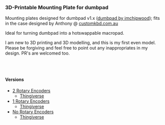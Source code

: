 ### 3D-Printable Mounting Plate for dumbpad
Mounting plates designed for dumbpad v1.x ([dumbpad by imchipwood](https://github.com/imchipwood/dumbpad/)); fits in the case designed by Anthony @ [customkbd.com.au](https://customkbd.com.au/)

Ideal for turning dumbpad into a hotswappable macropad.

I am new to 3D printing and 3D modelling, and this is my first even model. Please be forgiving and feel free to point out any inappropriates in my design. PR's are welcomed too.

<br/><br/>


#### Versions
- [2 Rotary Encoders](dumbpad_2rotary.stl)
  - [Thingiverse](https://www.thingiverse.com/thing:4971646)
- [1 Rotary Encoders](dumbpad_single_rotary.stl)
  - [Thingiverse](https://www.thingiverse.com/thing:4971678)
- [No Rotary Encoders](dumbpad_no_rotary.stl)
  - [Thingiverse](https://www.thingiverse.com/thing:4971674)